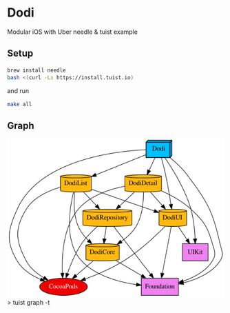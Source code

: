 # Dodi
Modular iOS with Uber needle &amp; tuist example

## Setup
```sh
brew install needle
bash <(curl -Ls https://install.tuist.io)
```

and run
```sh
make all
```

## Graph
<img src="https://github.com/GeekTree0101/Dodi/blob/master/graph.png" />
> tuist graph -t
